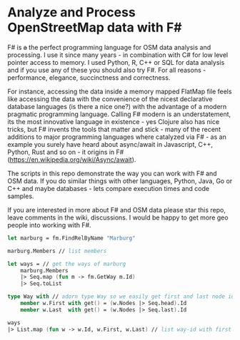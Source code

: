 # Analyze and Process OpenStreetMap data with F#

F# is ~~a~~ the perfect programming language for OSM data analysis and processing. I use it since many years - in combination with C# for low level pointer access to memory. I used Python, R, C++ or SQL for data analysis and if you use any of these you should also try F#. For all reasons - performance, elegance, succinctness and correctness.

For instance, accessing the data inside a memory mapped FlatMap file feels like accessing the data with the convenience of the nicest declarative database languages (is there a nice one?) with the advantage of a modern pragmatic programming language. Calling F# modern is an understatement, its the most innovative language in existence - yes Clojure also has nice tricks, but F# invents the tools that matter and stick - many of the recent additions to major programming languages where catalyzed via F# - as an example you surely have heard about async/await in Javascript, C++, Python, Rust and so on - it origins in F# (https://en.wikipedia.org/wiki/Async/await).

The scripts in this repo demonstrate the way you can work with F# and OSM data. If you do similar things with other languages, Python, Java, Go or C++ and maybe databases - lets compare execution times and code samples.

If you are interested in more about F# and OSM data please star this repo, leave comments in the wiki, discussions. I would be happy to get more geo people into working with F#.

```fsharp
let marburg = fm.FindRelByName "Marburg"

marburg.Members // list members

let ways = // get the ways of marburg
    marburg.Members
    |> Seq.map (fun m -> fm.GetWay m.Id)
    |> Seq.toList

type Way with // adorn type Way so we easily get first and last node id
    member w.First with get() = (w.Nodes |> Seq.head).Id
    member w.Last  with get() = (w.Nodes |> Seq.last).Id

ways
|> List.map (fun w -> w.Id, w.First, w.Last) // list way-id with first and last node-id
```
